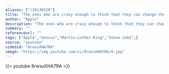 ```yaml
---
aliases: ["/20130310"]
title: "The ones who are crazy enough to think that they can change the world, are the ones who do."
author: "Apple"
description: "The ones who are crazy enough to think that they can change the world, are the ones who do. - Apple quotes from GetInspired365.com"
summary: ""
referenceurl: ""
tags: ["Apple","Genius","Martin-Luther-King","Steve-Jobs",]
source: "youtube"
videoid: "8rwsuXHA7RA"
image: "https://img.youtube.com/vi/8rwsuXHA7RA/0.jpg"
---
```


{{< youtube 8rwsuXHA7RA >}}
